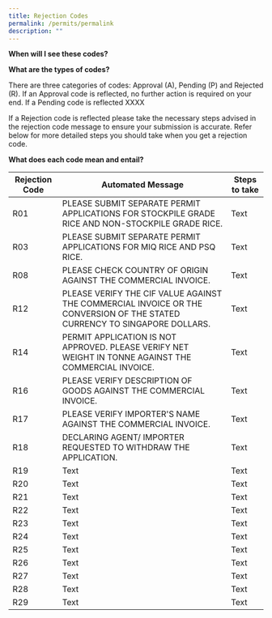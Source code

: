 ```yaml
---
title: Rejection Codes
permalink: /permits/permalink
description: ""
---
```

**When will I see these codes?**


**What are the types of codes?**

There are three categories of codes: Approval (A), Pending (P) and Rejected (R). If an Approval code is reflected, no further action is required on your end. If a Pending code is reflected XXXX

If a Rejection code is reflected please take the necessary steps advised in the rejection code message to ensure your submission is accurate. Refer below for more detailed steps you should take when you get a rejection code. 

**What does each code mean and entail?**





| Rejection Code | Automated Message  | Steps to take |
| -------- | -------- | -------- |
| R01     | PLEASE SUBMIT SEPARATE PERMIT APPLICATIONS FOR STOCKPILE GRADE RICE AND NON-STOCKPILE GRADE RICE.    | Text     |
| R03     | PLEASE SUBMIT SEPARATE PERMIT APPLICATIONS FOR MIQ RICE AND PSQ RICE.     | Text     |
| R08     |  PLEASE CHECK COUNTRY OF ORIGIN AGAINST THE COMMERCIAL INVOICE.     | Text     |
| R12     | PLEASE VERIFY THE CIF VALUE AGAINST THE COMMERCIAL INVOICE OR THE CONVERSION OF THE STATED CURRENCY TO SINGAPORE DOLLARS.     | Text     |
| R14     | PERMIT APPLICATION IS NOT APPROVED. PLEASE VERIFY NET WEIGHT IN TONNE AGAINST THE COMMERCIAL INVOICE.      | Text     |
| R16     | PLEASE VERIFY DESCRIPTION OF GOODS AGAINST THE COMMERCIAL INVOICE.     | Text     |
| R17     | PLEASE VERIFY IMPORTER'S NAME AGAINST THE COMMERCIAL INVOICE.     | Text     |
| R18     | DECLARING AGENT/ IMPORTER REQUESTED TO WITHDRAW THE APPLICATION.     | Text     |
| R19     | Text     | Text     |
| R20    | Text     | Text     |
| R21    | Text     | Text     |
| R22     | Text     | Text     |
| R23     | Text     | Text     |
| R24     | Text     | Text     |
| R25     | Text     | Text     |
| R26     | Text     | Text     |
| R27     | Text     | Text     |
| R28    | Text     | Text     |
| R29     | Text     | Text     |